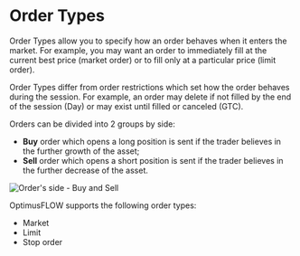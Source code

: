# Order Types

Order Types allow you to specify how an order behaves when it enters the market. For example, you may want an order to immediately fill at the current best price \(market order\) or to fill only at a particular price \(limit order\).

Order Types differ from order restrictions which set how the order behaves during the session. For example, an order may delete if not filled by the end of the session \(Day\) or may exist until filled or canceled \(GTC\).

Orders can be divided into 2 groups by side:

* **Buy** order which opens a long position is sent if the trader believes in the further growth of the asset;
* **Sell** order which opens a short position is sent if the trader believes in the further decrease of the asset.

![Order&apos;s side - Buy and Sell](../../.gitbook/assets/order-side.png)

OptimusFLOW supports the following order types:

* Market
* Limit
* Stop order 

